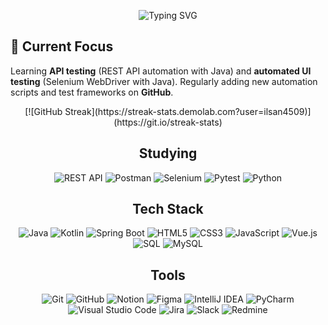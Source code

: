 <p align="center">
    <img src="https://readme-typing-svg.demolab.com/?center=true&vCenter=true&lines=Hello;I%27m+Seonggon;I%27m+studying+test+automation." alt="Typing SVG" />
</p>

## 🚀 Current Focus
Learning **API testing** (REST API automation with Java) and **automated UI testing** (Selenium WebDriver with Java). Regularly adding new automation scripts and test frameworks on **GitHub**.
<p align="center">
[![GitHub Streak](https://streak-stats.demolab.com?user=ilsan4509)](https://git.io/streak-stats)
</p>
<h2 align="center">Studying</h2>
<p align="center">
    <img src="https://img.shields.io/badge/REST%20API-%2385EA2D?style=for-the-badge&logo=swagger&logoColor=black" alt="REST API" />
    <img src="https://img.shields.io/badge/Postman-%23FF6C37?style=for-the-badge&logo=postman&logoColor=white" alt="Postman" />
    <img src="https://img.shields.io/badge/Selenium-%2343B02A?style=for-the-badge&logo=selenium&logoColor=white" alt="Selenium" />
    <img src="https://img.shields.io/badge/Pytest-%23FFFFFF?style=for-the-badge&logo=pytest&logoColor=%232F9FE3" alt="Pytest" />
    <img src="https://img.shields.io/badge/Python-%233670A0?style=for-the-badge&logo=python&logoColor=%23FFDD54" alt="Python" />
</p>

<h2 align="center">Tech Stack</h2>
<p align="center">
    <img src="https://img.shields.io/badge/Java-%23ED8B00?style=for-the-badge&logo=openjdk&logoColor=white" alt="Java" />
    <img src="https://img.shields.io/badge/Kotlin-%237F52FF?style=for-the-badge&logo=kotlin&logoColor=white" alt="Kotlin" />
    <img src="https://img.shields.io/badge/Spring%20Boot-%236DB33F?style=for-the-badge&logo=springboot&logoColor=white" alt="Spring Boot" />
    <img src="https://img.shields.io/badge/HTML5-%23E34F26?style=for-the-badge&logo=html5&logoColor=white" alt="HTML5" />
    <img src="https://img.shields.io/badge/CSS3-%231572B6?style=for-the-badge&logo=css3&logoColor=white" alt="CSS3" />
    <img src="https://img.shields.io/badge/JavaScript-%23323330?style=for-the-badge&logo=javascript&logoColor=%23F7DF1E" alt="JavaScript" />
    <img src="https://img.shields.io/badge/Vue.js-%2335495E?style=for-the-badge&logo=vuedotjs&logoColor=%234FC08D" alt="Vue.js" />
    <img src="https://img.shields.io/badge/SQL-%23336791?style=for-the-badge&logo=database&Color=white" alt="SQL" />
    <img src="https://img.shields.io/badge/MySQL-%234479A1?style=for-the-badge&logo=mysql&logoColor=white" alt="MySQL" />
</p>

<h2 align="center">Tools</h2>
<p align="center">
  <img src="https://img.shields.io/badge/Git-%23F05033?style=for-the-badge&logo=git&logoColor=white" alt="Git" />
  <img src="https://img.shields.io/badge/GitHub-%23121011?style=for-the-badge&logo=github&logoColor=white" alt="GitHub" />
  <img src="https://img.shields.io/badge/Notion-%23000000?style=for-the-badge&logo=notion&logoColor=white" alt="Notion" />
  <img src="https://img.shields.io/badge/Figma-%23F24E1E?style=for-the-badge&logo=figma&logoColor=white" alt="Figma" />
  <img src="https://img.shields.io/badge/IntelliJ%20IDEA-%23000000?style=for-the-badge&logo=intellij-idea&logoColor=white" alt="IntelliJ IDEA" />
  <img src="https://img.shields.io/badge/PyCharm-%23000000?style=for-the-badge&logo=pycharm&logoColor=white" alt="PyCharm" />
  <img src="https://img.shields.io/badge/Visual%20Studio-%230078D7?style=for-the-badge&logo=Visual-Studio&logoColor=white" alt="Visual Studio Code" />
  <img src="https://img.shields.io/badge/Jira-%230A0FFF?style=for-the-badge&logo=jira&logoColor=white" alt="Jira" />
  <img src="https://img.shields.io/badge/Slack-%234A154B?style=for-the-badge&logo=slack&logoColor=white" alt="Slack" />
  <img src="https://img.shields.io/badge/Redmine-%23B32024?style=for-the-badge&logo=redmine&logoColor=white" alt="Redmine" />
</p>
